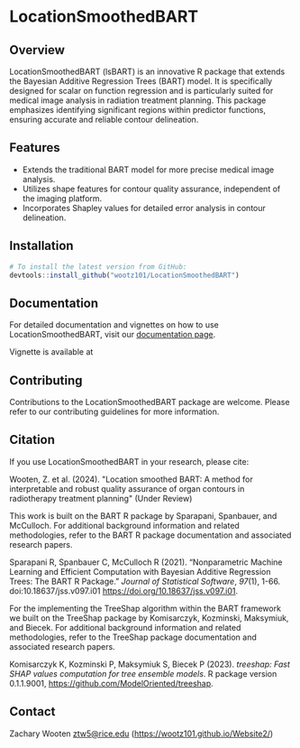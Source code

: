 # LocationSmoothedBART

## Overview

LocationSmoothedBART (lsBART) is an innovative R package that extends the Bayesian Additive Regression Trees (BART) model. It is specifically designed for scalar on function regression and is particularly suited for medical image analysis in radiation treatment planning. This package emphasizes identifying significant regions within predictor functions, ensuring accurate and reliable contour delineation.

## Features

- Extends the traditional BART model for more precise medical image analysis.
- Utilizes shape features for contour quality assurance, independent of the imaging platform.
- Incorporates Shapley values for detailed error analysis in contour delineation.

## Installation

``` r
# To install the latest version from GitHub:
devtools::install_github("wootz101/LocationSmoothedBART")
```

## Documentation

For detailed documentation and vignettes on how to use LocationSmoothedBART, visit our [documentation page](https://[your-github-username].github.io/LocationSmoothedBART/).

Vignette is available at 

## Contributing

Contributions to the LocationSmoothedBART package are welcome. Please refer to our contributing guidelines for more information.

## Citation

If you use LocationSmoothedBART in your research, please cite:

Wooten, Z. et al. (2024). "Location smoothed BART: A method for interpretable and robust quality assurance of organ contours in radiotherapy treatment planning" (Under Review)

This work is built on the BART R package by Sparapani, Spanbauer, and McCulloch. For additional background information and related methodologies, refer to the BART R package documentation and associated research papers.

  Sparapani R, Spanbauer C, McCulloch R (2021). “Nonparametric Machine Learning and Efficient Computation with Bayesian
  Additive Regression Trees: The BART R Package.” _Journal of Statistical Software_, *97*(1), 1-66.
  doi:10.18637/jss.v097.i01 <https://doi.org/10.18637/jss.v097.i01>.

For the implementing the TreeShap algorithm within the BART framework we built on the TreeShap package by Komisarczyk, Kozminski, Maksymiuk, and Biecek. For additional background information and related methodologies, refer to the TreeShap package documentation and associated research papers.

  Komisarczyk K, Kozminski P, Maksymiuk S, Biecek P (2023). _treeshap: Fast SHAP values computation for tree ensemble
  models_. R package version 0.1.1.9001, <https://github.com/ModelOriented/treeshap>.


## Contact

Zachary Wooten
ztw5@rice.edu
(https://wootz101.github.io/Website2/)
